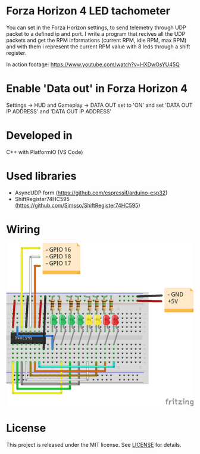 # Forza Horizon 4 LED tachometer
You can set in the Forza Horizon settings, to send telemetry through UDP packet to a defined ip and port. I write a program that recives all the UDP packets and get the RPM informations (current RPM, idle RPM, max RPM) and with them i represent the current RPM value with 8 leds through a shift register.

In action footage: https://www.youtube.com/watch?v=HXDwOsYU45Q

# Enable 'Data out' in Forza Horizon 4
Settings -> HUD and Gameplay -> DATA OUT set to 'ON' and set 'DATA OUT IP ADDRESS' and 'DATA OUT IP ADDRESS'

# Developed in
C++ with PlatformIO (VS Code)

# Used libraries
- AsyncUDP form (https://github.com/espressif/arduino-esp32)
- ShiftRegister74HC595 (https://github.com/Simsso/ShiftRegister74HC595)

# Wiring
![led_tacho](led_tacho_bb.png)

# License
This project is released under the MIT license. See [LICENSE](LICENSE) for details.
